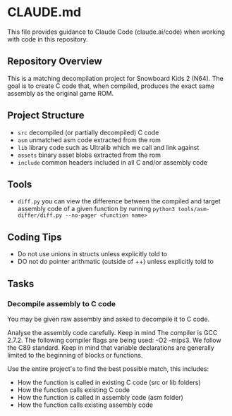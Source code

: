 # CLAUDE.md

This file provides guidance to Claude Code (claude.ai/code) when working with code in this repository.

## Repository Overview

This is a matching decompilation project for Snowboard Kids 2 (N64). The goal is to create C code that, when compiled, produces the exact same assembly as the original game ROM.

## Project Structure

* `src` decompiled (or partially decompiled) C code
* `asm` unmatched asm code extracted from the rom
* `lib` library code such as Ultralib which we call and link against
* `assets` binary asset blobs extracted from the rom
* `include` common headers included in all C and/or assembly code

## Tools

* `diff.py` you can view the difference between the compiled and target assembly code of a given function by running `python3 tools/asm-differ/diff.py --no-pager <function name>` 

## Coding Tips

* Do not use unions in structs unless explicitly told to
* DO not do pointer arithmatic (outside of ++) unless explicitly told to

## Tasks

### Decompile assembly to C code

You may be given raw assembly and asked to decompile it to C code.

Analyse the assembly code carefully. Keep in mind The compiler is GCC 2.7.2. The following compiler flags are being used: -O2 -mips3. We follow the C89 standard. Keep in mind that variable declarations are generally limited to the beginning of blocks or functions.

Use the entire project's to find the best possible match, this includes:

* How the function is called in existing C code (src or lib folders)
* How the function calls existing C code
* How the function is called in assembly code (asm folder)
* How the function calls existing assembly code
